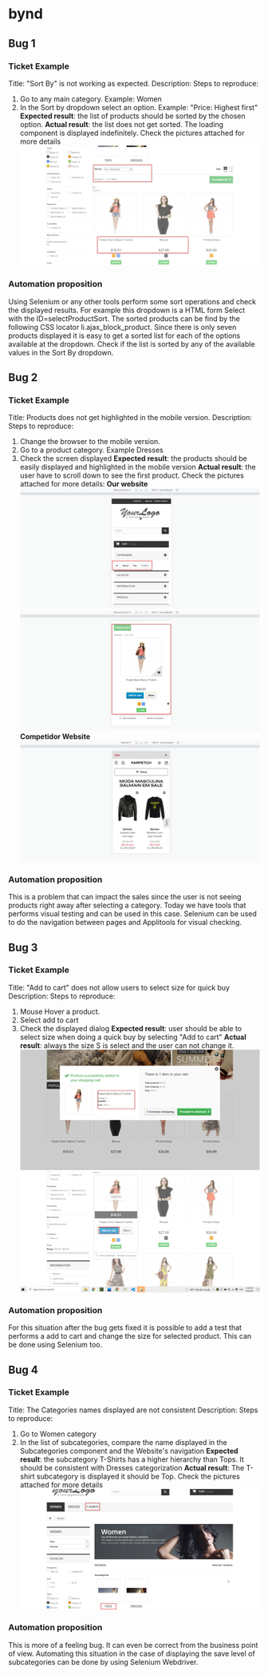 # bynd

## Bug 1

### Ticket Example
Title: "Sort By" is not working as expected.
Description: Steps to reproduce:
1. Go to any main category. Example: Women
1. In the Sort by dropdown select an option. Example: "Price: Highest first"
**Expected result**: the list of products should be sorted by the chosen option.
**Actual result**: the list does not get sorted. The loading component is displayed indefinitely.
Check the pictures attached for more details
![sort by issue](https://github.com/gustavo7lagoas/bynd/blob/main/sortBy.png?raw=true)

### Automation proposition
Using Selenium or any other tools perform some sort operations and check the displayed results. For example this dropdown is a HTML form Select with the ID=selectProductSort.
The sorted products can be find by the following CSS locator li.ajax_block_product. Since there is only seven products displayed it is easy to get a sorted list for each of the options available at the dropdown.
Check if the list is sorted by any of the available values in the Sort By dropdown.

## Bug 2

### Ticket Example
Title: Products does not get highlighted in the mobile version.
Description: Steps to reproduce:
1. Change the browser to the mobile version. 
1. Go to a product category. Example Dresses
1. Check the screen displayed
**Expected result**: the products should be easily displayed and highlighted in the mobile version
**Actual result**: the user have to scroll down to see the first product. Check the pictures attached for more details:
**Our website**
![mobile version top](https://github.com/gustavo7lagoas/bynd/blob/main/mobileVersionTop.png?raw=true)
![mobile version product](https://github.com/gustavo7lagoas/bynd/blob/main/mobileVersionProduct.png?raw=true)
**Competidor Website**
![competidor website](https://github.com/gustavo7lagoas/bynd/blob/main/highlightedProduct.png?raw=true)

### Automation proposition
This is a problem that can impact the sales since the user is not seeing products right away after selecting a category. Today we have tools that performs visual testing and can be used in this case. Selenium can be used to do the navigation between pages and Applitools for visual checking.

## Bug 3

### Ticket Example
Title: "Add to cart" does not allow users to select size for quick buy
Description: Steps to reproduce:
1. Mouse Hover a product. 
1. Select add to cart
1. Check the displayed dialog
**Expected result**: user should be able to select size when doing a quick buy by selecting "Add to cart"
**Actual result**: always the size S is select and the user can not change it.  
![shopping cart](https://github.com/gustavo7lagoas/bynd/blob/main/shoppingCart.png?raw=true)
![add to cart](https://github.com/gustavo7lagoas/bynd/blob/main/addToCart.png?raw=true)

### Automation proposition
For this situation after the bug gets fixed it is possible to add a test that performs a add to cart and change the size for selected product. This can be done using Selenium too.


## Bug 4

### Ticket Example
Title: The Categories names displayed are not consistent
Description: Steps to reproduce:
1. Go to Women category 
1. In the list of subcategories, compare the name displayed in the Subcategories component and the Website's navigation
**Expected result**: the subcategory T-Shirts has a higher hierarchy than Tops. It should be consistent with Dresses categorization
**Actual result**: The T-shirt subcategory is displayed it should be Top. Check the pictures attached for more details  
![shopping cart](https://github.com/gustavo7lagoas/bynd/blob/main/Categories.png?raw=true)

### Automation proposition
This is more of a feeling bug. It can even be correct from the business point of view. Automating this situation in the case of displaying the save level of subcategories can be done by using Selenium Webdriver. 

